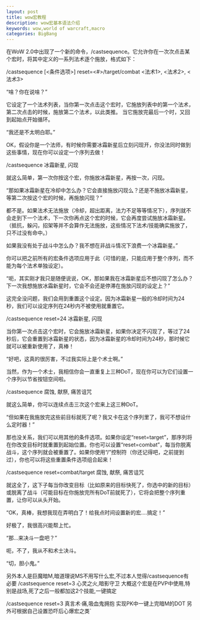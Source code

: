 ```yaml
---
layout: post
title: wow宏教程
description: wow宏基本语法介绍
keywords: wow,world of warcraft,macro
categories: BigBang
---
```

在WoW 2.0中出现了一个新的命令，<span class="impo">/castsequence</span>。它允许你在一次次点击某个宏时，将其中定义的一系列法术逐个施放，格式如下： 

<span class="impo">/castsequence</span> [<条件选项>] reset=<#>/target/combat <法术1>, <法术2>, <法术3> 

“啥？你在说啥？” 

它设定了一个法术列表，当你第一次点击这个宏时，它施放列表中的第一个法术，第二次点击的时候，施放第二个法术，以此类推。 当它施放完最后一个时，又回到起始点开始循环。 

“我还是不太明白耶。” 


OK，假设你是一个法师，有时候你需要冰霜新星后立刻闪现开，你没法同时做到这些事情，现在你可以设定一个序列去做！ 

<span class="impo">/castsequence</span> 冰霜新星, 闪现 

就这么简单，第一次你按这个宏，你施放冰霜新星，再按一次，闪现。 

“那如果冰霜新星在冷却中怎么办？它会直接施放闪现么？还是不施放冰霜新星，等第二次按这个宏的时候，再施放闪现？” 

都不是。如果法术无法施放（冷却，超出距离，法力不足等等情况下），序列就不会走到下一个法术，下一次你再点这个宏的时候，它会再度尝试施放冰霜新星。（抵抗，躲闪，招架等并不会算作无法施放，这些情况下法术/技能确实施放了，只不过没有命中。） 

如果我没有处于战斗中怎么办？我不想在非战斗情况下浪费一个冰霜新星。” 

你可以把之前所有的宏条件选项应用于此（可惜的是，只能应用于整个序列，而不能为每个法术单独设定）。 

“呃，其实刚才我只是随便说说，OK，那如果我在冰霜新星后不想闪现了怎么办？下一次我想施放冰霜新星时，它会不会还是停滞在施放闪现的设定上？” 

这完全没问题，我们会用到重置这个设定。因为冰霜新星一般的冷却时间为24秒，我们可以设定序列在24秒内不被使用就重置它。 

<span class="impo">/castsequence</span> reset=24 冰霜新星, 闪现 

当你第一次点击这个宏时，它会施放冰霜新星，如果你决定不闪现了，等过了24秒后，它会重置到冰霜新星的状态，因为冰霜新星的冷却时间为24秒，那时候它就可以被重新使用了，真棒！ 

“好吧，这真的很厉害，不过我实际上是个术士啊。” 

当然，作为一个术士，我相信你会一直重复上三种DoT，现在你可以为它们设置一个序列以节省按钮空间啦。 

<span class="impo">/castsequence</span> 腐蚀, 献祭, 痛苦诅咒 

就这么简单，你可以连续点击三次这个宏来上这三种DoT。 

“但如果在我施放完这些前目标就死了呢？我又卡在这个序列里了，我可不想设什么定时器！” 

那也没关系，我们可以用其他的条件选项。如果你设定“reset=target”，那序列将在你改变目标时就重置到起始位置。你也可以设置“reset=combat”，每当你脱离战斗，这个序列就会被重置了。如果你使用“/”控制符（你还记得吧，之前提到过），你也可以将这些重置条件选项组合起来！ 

<span class="impo">/castsequence</span> reset=combat/target 腐蚀, 献祭, 痛苦诅咒 

就这全了，这下子每当你改变目标（比如原来的目标快死了，你选中的新的目标）或脱离了战斗（可能目标在你施放完所有DoT前就死了），它将会把整个序列重置，让你可以从头开始。 

“OK，真棒，我想我现在弄明白了！给我点时间设置新的宏....搞定！” 

好极了，我很高兴能帮上忙。 

“那...来决斗一盘吧？” 

呃，不了，我从不和术士决斗。 

“切，胆小鬼。” 

另外本人是巨魔暗M,暗道理说MS不用写什么宏,不过本人觉得<span class="impo">/castsequence</span>有必要
<span class="impo">/castsequence</span> reset=3 心灵之火,暗影守卫
大概这个宏是在PVP中使用,特别是战场,死了之后一般都加这2个技能,一键搞定

<span class="impo">/castsequence</span> reset=3 真言术·痛,吸血鬼拥抱
实现PK中一键上完暗M的DOT
另外可根据自己设置恐吓后心爆宏之类`


